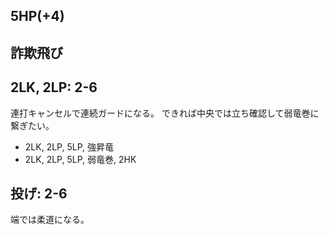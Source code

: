 ## 5HP(+4)

## 詐欺飛び

## 2LK, 2LP: 2-6

連打キャンセルで連続ガードになる。
できれば中央では立ち確認して弱竜巻に繋ぎたい。

- 2LK, 2LP, 5LP, 強昇竜
- 2LK, 2LP, 5LP, 弱竜巻, 2HK

## 投げ: 2-6

端では柔道になる。
